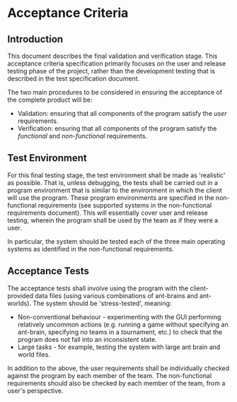 # Acceptance Criteria

## Introduction

This document describes the final validation and verification stage. This acceptance criteria specification primarily focuses on
the user and release testing phase of the project, rather than the development testing that is described in the test specification
document.

The two main procedures to be considered in ensuring the acceptance of the complete product will be:
- Validation: ensuring that all components of the program satisfy the *user* requirements.
- Verification: ensuring that all components of the program satisfy the *functional* and *non-functional* requirements.

## Test Environment

For this final testing stage, the test environment shall be made as 'realistic' as possible. That is, unless debugging,
the tests shall be carried out in a program environment that is similar to the environment in which the client will use the program.
These program environments are specified in the non-functional requirements (see supported systems in the non-functional requirements
document). This will essentially cover user and release testing, wherein the program shall be used by the team as if they
were a user.

In particular, the system should be tested each of the three main operating systems as identified in the non-functional requirements.

## Acceptance Tests

The acceptance tests shall involve using the program with the client-provided data files (using various combinations of ant-brains
and ant-worlds). The system should be 'stress-tested', meaning:
- Non-conventional behaviour - experimenting with the GUI performing relatively uncommon actions (e.g. running a game without specifying an ant-brain, specifying no teams in a tournament, etc.) to check that the program does not fall into an inconsistent state.
- Large tasks - for example, testing the system with large ant brain and world files.

In addition to the above, the user requirements shall be individually checked against the program by each member of the team. The
non-functional requirements should also be checked by each member of the team, from a user's perspective.

